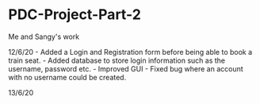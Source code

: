 # PDC-Project-Part-2
Me and Sangy's work

12/6/20 - Added a Login and Registration form before being able to book a train seat.
        - Added database to store login information such as the username, password etc.
        - Improved GUI
        - Fixed bug where an account with no username could be created.
        
13/6/20
        
